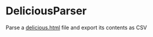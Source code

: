 # DeliciousParser

Parse a [delicious.html](https://thenextweb.com/apps/2017/06/01/its-the-end-of-an-era-as-pinboard-buys-and-shutters-del-icio-us/) file and export its contents as CSV
